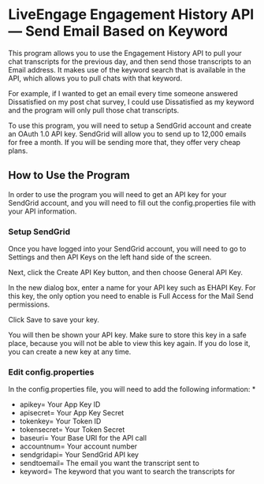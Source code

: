 # LiveEngage Engagement History API — Send Email Based on Keyword

This program allows you to use the Engagement History API to pull your chat transcripts for the previous day, and then send those transcripts to an Email address. It makes use of the keyword search that is available in the API, which allows you to pull chats with that keyword.

For example, if I wanted to get an email every time someone answered Dissatisfied on my post chat survey, I could use Dissatisfied as my keyword and the program will only pull those chat transcripts.

To use this program, you will need to setup a SendGrid account and create an OAuth 1.0 API key. SendGrid will allow you to send up to 12,000 emails for free a month. If you will be sending more that, they offer very cheap plans.

## How to Use the Program

In order to use the program you will need to get an API key for your SendGrid account, and you will need to fill out the config.properties file with your API information.

### Setup SendGrid
 
Once you have logged into your SendGrid account, you will need to go to Settings and then API Keys on the left hand side of the screen.

Next, click the Create API Key button, and then choose General API Key.

In the new dialog box, enter a name for your API key such as EHAPI Key. For this key, the only option you need to enable is Full Access for the Mail Send permissions. 

Click Save to save your key.

You will then be shown your API key. Make sure to store this key in a safe place, because you will not be able to view this key again. If you do lose it, you can create a new key at any time.

### Edit config.properties

In the config.properties file, you will need to add the following information:
* 
* apikey= Your App Key ID
* apisecret= Your App Key Secret
* tokenkey= Your Token ID
* tokensecret= Your Token Secret
* baseuri= Your Base URI for the API call
* accountnum= Your account number
* sendgridapi= Your SendGrid API key
* sendtoemail= The email you want the transcript sent to
* keyword= The keyword that you want to search the transcripts for

